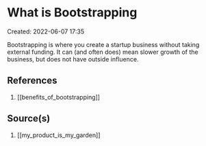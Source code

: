 # What is Bootstrapping
Created: 2022-06-07 17:35

Bootstrapping is where you create a startup business without taking external funding.
It can (and often does) mean slower growth of the business, but does not have outside influence.

## References
1. [[benefits_of_bootstrapping]]

## Source(s)
1. [[my_product_is_my_garden]]